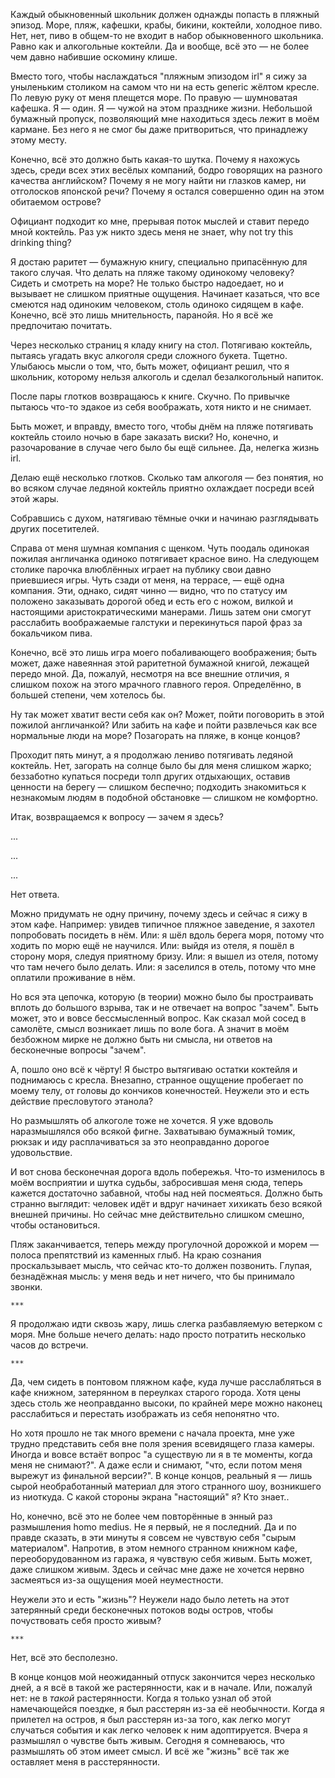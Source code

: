 Каждый обыкновенный школьник должен однажды попасть в пляжный эпизод. Море,
пляж, кафешки, крабы, бикини, коктейли, холодное пиво. Нет, нет, пиво в общем-то
не входит в набор обыкновенного школьника. Равно как и алкогольные коктейли. Да
и вообще, всё это — не более чем давно набившие оскомину клише.

Вместо того, чтобы наслаждаться "пляжным эпизодом irl" я сижу за уныленьким
столиком на самом что ни на есть generic жёлтом кресле. По левую руку от меня
плещется море. По правую — шумноватая кафешка. Я — один. Я — чужой на этом
празднике жизни. Небольшой бумажный пропуск, позволяющий мне находиться здесь
лежит в моём кармане. Без него я не смог бы даже притвориться, что принадлежу
этому месту.

Конечно, всё это должно быть какая-то шутка. Почему я нахожусь здесь, среди всех
этих весёлых компаний, бодро говорящих на разного качества английском? Почему я
не могу найти ни глазков камер, ни отголосков японской речи? Почему я остался
совершенно один на этом обитаемом острове?

Официант подходит ко мне, прерывая поток мыслей и ставит передо мной коктейль.
Раз уж никто здесь меня не знает, why not try this drinking thing?

Я достаю раритет — бумажную книгу, специально припасённую для такого случая. Что
делать на пляже такому одинокому человеку? Сидеть и смотреть на море? Не только
быстро надоедает, но и вызывает не слишком приятные ощущения. Начинает казаться,
что все смеются над одиноким человеком, столь одиноко сидящем в кафе. Конечно,
всё это лишь мнительность, паранойя. Но я всё же предпочитаю почитать.

Через несколько страниц я кладу книгу на стол. Потягиваю коктейль, пытаясь
угадать вкус алкоголя среди сложного букета. Тщетно. Улыбаюсь мысли о том, что,
быть может, официант решил, что я школьник, которому нельзя алкоголь и сделал
безалкогольный напиток.

После пары глотков возвращаюсь к книге. Скучно. По привычке пытаюсь что-то
эдакое из себя воображать, хотя никто и не снимает.

Быть может, и вправду, вместо того, чтобы днём на пляже потягивать коктейль
стоило ночью в баре заказать виски? Но, конечно, и разочарование в случае чего
было бы ещё сильнее. Да, нелегка жизнь irl.

Делаю ещё несколько глотков. Сколько там алкоголя — без понятия, но во всяком
случае ледяной коктейль приятно охлаждает посреди всей этой жары.

Собравшись с духом, натягиваю тёмные очки и начинаю разглядывать других
посетителей.

Справа от меня шумная компания с щенком. Чуть поодаль одинокая пожилая
англичанка одиноко потягивает красное вино. На следующем столике парочка
влюблённых играет на публику свои давно приевшиеся игры. Чуть сзади от меня, на
террасе, — ещё одна компания. Эти, однако, сидят чинно — видно, что по статусу
им положено заказывать дорогой обед и есть его с ножом, вилкой и настоящими
аристократическими манерами. Лишь затем они смогут расслабить воображаемые
галстуки и перекинуться парой фраз за бокальчиком пива.

Конечно, всё это лишь игра моего побаливающего воображения; быть может, даже
навеянная этой раритетной бумажной книгой, лежащей передо мной. Да, пожалуй,
несмотря на все внешние отличия, я слишком похож на этого мрачного главного
героя. Определённо, в большей степени, чем хотелось бы.

Ну так может хватит вести себя как он? Может, пойти поговорить в этой пожилой
англичанкой? Или забить на кафе и пойти развлечься как все нормальные люди на
море? Позагорать на пляже, в конце концов?

Проходит пять минут, а я продолжаю лениво потягивать ледяной коктейль. Нет,
загорать на солнце было бы для меня слишком жарко; беззаботно купаться посреди
толп других отдыхающих, оставив ценности на берегу — слишком беспечно; подходить
знакомиться к незнакомым людям в подобной обстановке — слишком не комфортно.

Итак, возвращаемся к вопросу — зачем я здесь?

...

...

...

Нет ответа.

Можно придумать не одну причину, почему здесь и сейчас я сижу в этом кафе.
Например: увидев типичное пляжное заведение, я захотел попробовать посидеть в
нём. Или: я шёл вдоль берега моря, потому что ходить по морю ещё не научился.
Или: выйдя из отеля, я пошёл в сторону моря, следуя приятному бризу. Или: я
вышел из отеля, потому что там нечего было делать. Или: я заселился в отель,
потому что мне оплатили проживание в нём.

Но вся эта цепочка, которую (в теории) можно было бы простраивать вплоть до
большого взрыва, так и не отвечает на вопрос "зачем". Быть может, это и вовсе
бессмысленный вопрос. Как сказал мой сосед в самолёте, смысл возникает лишь по
воле бога. А значит в моём безбожном мирке не должно быть ни смысла, ни ответов
на бесконечные вопросы "зачем".

А, пошло оно всё к чёрту! Я быстро вытягиваю остатки коктейля и поднимаюсь с
кресла. Внезапно, странное ощущение пробегает по моему телу, от головы до
кончиков конечностей. Неужели это и есть действие пресловутого этанола?

Но размышлять об алкоголе тоже не хочется. Я уже вдоволь наразмышлялся обо
всякой фигне. Захватываю бумажный томик, рюкзак и иду расплачиваться за это
неоправданно дорогое удовольствие.

И вот снова бесконечная дорога вдоль побережья. Что-то изменилось в моём
восприятии и шутка судьбы, забросившая меня сюда, теперь кажется достаточно
забавной, чтобы над ней посмеяться. Должно быть странно выглядит: человек идёт и
вдруг начинает хихикать безо всякой внешней причины. Но сейчас мне действительно
слишком смешно, чтобы остановиться.

Пляж заканчивается, теперь между прогулочной дорожкой и морем — полоса
препятствий из каменных глыб. На краю сознания проскальзывает мысль, что сейчас
кто-то должен позвонить. Глупая, безнадёжная мысль: у меня ведь и нет ничего,
что бы принимало звонки.

    ***

Я продолжаю идти сквозь жару, лишь слегка разбавляемую ветерком с моря. Мне
больше нечего делать: надо просто потратить несколько часов до встречи.

    ***

Да, чем сидеть в понтовом пляжном кафе, куда лучше расслабляться в кафе книжном,
затерянном в переулках старого города. Хотя цены здесь столь же неоправданно
высоки, по крайней мере можно наконец расслабиться и перестать изображать из
себя непонятно что.

Но хотя прошло не так много времени с начала проекта, мне уже трудно представить
себя вне поля зрения всевидящего глаза камеры. Иногда и вовсе встаёт вопрос "а
существую ли я в те моменты, когда меня не снимают?". А даже если и снимают,
"что, если потом меня вырежут из финальной версии?". В конце концов, реальный я
— лишь сырой необработанный материал для этого странного шоу, возникшего из
ниоткуда. С какой стороны экрана "настоящий" я? Кто знает..

Но, конечно, всё это не более чем повторённые в энный раз размышления homo
medius. Не я первый, не я последний. Да и по правде сказать, в эти минуты я
совсем не чувствую себя "сырым материалом". Напротив, в этом немного странном
книжном кафе, переоборудованном из гаража, я чувствую себя живым. Быть может,
даже слишком живым. Здесь и сейчас мне даже не хочется нервно засмеяться из-за
ощущения моей неуместности.

Неужели это и есть "жизнь"? Неужели надо было лететь на этот затерянный среди
бесконечных потоков воды остров, чтобы почуствовать себя просто живым?

    ***

Нет, всё это бесполезно.

В конце концов мой неожиданный отпуск закончится через несколько дней, а я всё в
такой же растерянности, как и в начале. Или, пожалуй нет: не в *такой*
растерянности. Когда я только узнал об этой намечающейся поездке, я был
расстерян из-за её необычности. Когда я прилетел на остров, я был расстерян
из-за того, как легко могут случаться события и как легко человек к ним
адоптируется. Вчера я размышлял о чувстве быть живым. Сегодня я сомневаюсь, что
размышлять об этом имеет смысл. И всё же "жизнь" всё так же оставляет меня в
расстерянности.

